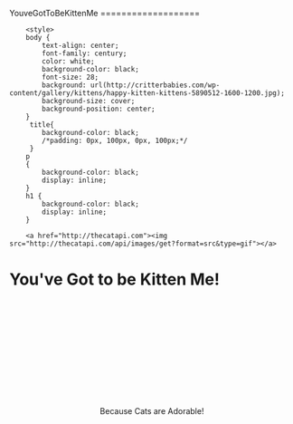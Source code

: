 YouveGotToBeKittenMe
===================<!DOCTYPE html5>

<head>
	<title> You'veGotToBeKittenMe.com 	</title>
		
		<style>
		body {
			text-align: center;
			font-family: century;
			color: white;
			background-color: black;
			font-size: 28;
			background: url(http://critterbabies.com/wp-content/gallery/kittens/happy-kitten-kittens-5890512-1600-1200.jpg);
			background-size: cover;
			background-position: center;
		}
		 title{
		 	background-color: black;
		 	/*padding: 0px, 100px, 0px, 100px;*/
		 }
		p
		{
			background-color: black;
			display: inline;
		}
		h1 {
			background-color: black;
			display: inline;
		}

		<a href="http://thecatapi.com"><img src="http://thecatapi.com/api/images/get?format=src&type=gif"></a>
		
</style>
</head>
<body>
	<h1>
		You've Got to be Kitten Me!
	</h1>
        <div style="margin-top: 41%;">
            <p style="margin-left: auto;
            margin-right: auto; text-align: center"> Because Cats are Adorable!
            </p>
        </div>
    </body>
    
